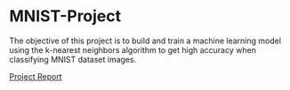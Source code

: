# MNIST-Project
The objective of this project is to build and train a machine learning model using the k-nearest neighbors algorithm to get high accuracy when classifying MNIST dataset images.

[Project Report](https://github.com/em008/MNIST-Project/blob/main/MNIST%20Project%20Report.pdf)
